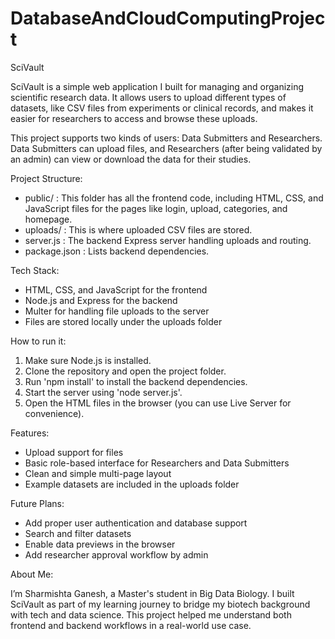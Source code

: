 # DatabaseAndCloudComputingProject

SciVault

SciVault is a simple web application I built for managing and organizing scientific research data. It allows users to upload different types of datasets, like CSV files from experiments or clinical records, and makes it easier for researchers to access and browse these uploads. 

This project supports two kinds of users: Data Submitters and Researchers. Data Submitters can upload files, and Researchers (after being validated by an admin) can view or download the data for their studies.

Project Structure:

- public/ : This folder has all the frontend code, including HTML, CSS, and JavaScript files for the pages like login, upload, categories, and homepage.
- uploads/ : This is where uploaded CSV files are stored.
- server.js : The backend Express server handling uploads and routing.
- package.json : Lists backend dependencies.

Tech Stack:

- HTML, CSS, and JavaScript for the frontend
- Node.js and Express for the backend
- Multer for handling file uploads to the server
- Files are stored locally under the uploads folder

How to run it:

1. Make sure Node.js is installed.
2. Clone the repository and open the project folder.
3. Run 'npm install' to install the backend dependencies.
4. Start the server using 'node server.js'.
5. Open the HTML files in the browser (you can use Live Server for convenience).

Features:

- Upload support for files
- Basic role-based interface for Researchers and Data Submitters
- Clean and simple multi-page layout
- Example datasets are included in the uploads folder

Future Plans:

- Add proper user authentication and database support
- Search and filter datasets
- Enable data previews in the browser
- Add researcher approval workflow by admin

About Me:

I’m Sharmishta Ganesh, a Master's student in Big Data Biology. I built SciVault as part of my learning journey to bridge my biotech background with tech and data science. This project helped me understand both frontend and backend workflows in a real-world use case.

